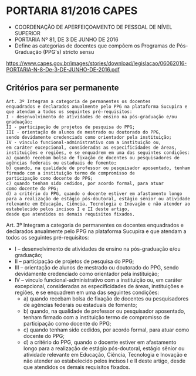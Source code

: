 # PORTARIA 81/2016 CAPES

- COORDENAÇÃO DE APERFEIÇOAMENTO DE PESSOAL DE NÍVEL SUPERIOR
- PORTARIA Nº 81, DE 3 DE JUNHO DE 2016
- Define as categorias de docentes que compõem os Programas de Pós-Graduação
(PPG's) stricto sensu

https://www.capes.gov.br/images/stories/download/legislacao/06062016-PORTARIA-N-8-De-3-DE-JUNHO-DE-2016.pdf

## Critérios para ser permanente


~~~
Art. 3º Integram a categoria de permanentes os docentes
enquadrados e declarados anualmente pelo PPG na plataforma Sucupira e que atendam a todos os seguintes pré-requisitos:
I - desenvolvimento de atividades de ensino na pós-graduação e/ou graduação;
II - participação de projetos de pesquisa do PPG;
III - orientação de alunos de mestrado ou doutorado do PPG,
sendo devidamente credenciado como orientador pela instituição;
IV - vínculo funcional-administrativo com a instituição ou,
em caráter excepcional, consideradas as especificidades de áreas, instituições e regiões, e se enquadrem em uma das seguintes condições:
a) quando recebam bolsa de fixação de docentes ou pesquisadores de agências federais ou estaduais de fomento;
b) quando, na qualidade de professor ou pesquisador aposentado, tenham firmado com a instituição termo de compromisso de
participação como docente do PPG;
c) quando tenham sido cedidos, por acordo formal, para atuar
como docente do PPG;
d) a critério do PPG, quando o docente estiver em afastamento longo para a realização de estágio pós-doutoral, estágio sênior ou atividade relevante em Educação, Ciência, Tecnologia e Inovação e não atender ao estabelecido pelos incisos I e II deste artigo,
desde que atendidos os demais requisitos fixados.
~~~

Art. 3º Integram a categoria de permanentes os docentes enquadrados e declarados anualmente pelo PPG na plataforma Sucupira e que atendam a todos os seguintes pré-requisitos:
- I – desenvolvimento de atividades de ensino na pós-graduação e/ou graduação;
- II – participação de projetos de pesquisa do PPG;
- III – orientação de alunos de mestrado ou doutorado do PPG, sendo devidamente
credenciado como orientador pela instituição;
- IV – vínculo funcional-administrativo com a instituição ou, em caráter excepcional,
consideradas as especificidades de áreas, instituições e regiões, e se enquadrem em
uma das seguintes condições:
    - a) quando recebam bolsa de fixação de docentes ou pesquisadores de agências federais ou estaduais de fomento;
    - b) quando, na qualidade de professor ou pesquisador aposentado, tenham firmado com a instituição termo de compromisso de
participação como docente do PPG;
    - c) quando tenham sido cedidos, por acordo formal, para atuar
como docente do PPG;
    - d) a critério do PPG, quando o docente estiver em afastamento longo para a realização de estágio pós-doutoral, estágio sênior ou atividade relevante em Educação, Ciência, Tecnologia e Inovação e não atender ao estabelecido pelos incisos I e II deste artigo,
desde que atendidos os demais requisitos fixados.

